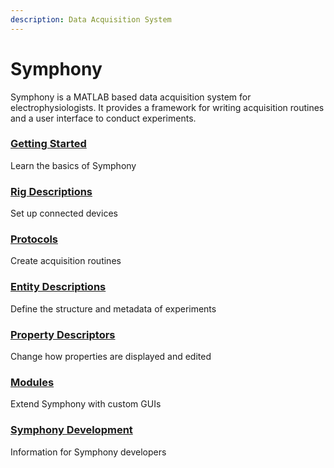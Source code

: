 ```yaml
---
description: Data Acquisition System
---
```


# Symphony

Symphony is a MATLAB based data acquisition system for electrophysiologists. It provides a framework for writing acquisition routines and a user interface to conduct experiments.

### [Getting Started](Getting-Started)  
Learn the basics of Symphony

### [Rig Descriptions](Rig-Descriptions)  
Set up connected devices

### [Protocols](Protocols)  
Create acquisition routines

### [Entity Descriptions](Entity-Descriptions)  
Define the structure and metadata of experiments

### [Property Descriptors](Property-Descriptors)
Change how properties are displayed and edited

### [Modules](Modules)  
Extend Symphony with custom GUIs

### [Symphony Development](Symphony-Development)  
Information for Symphony developers
